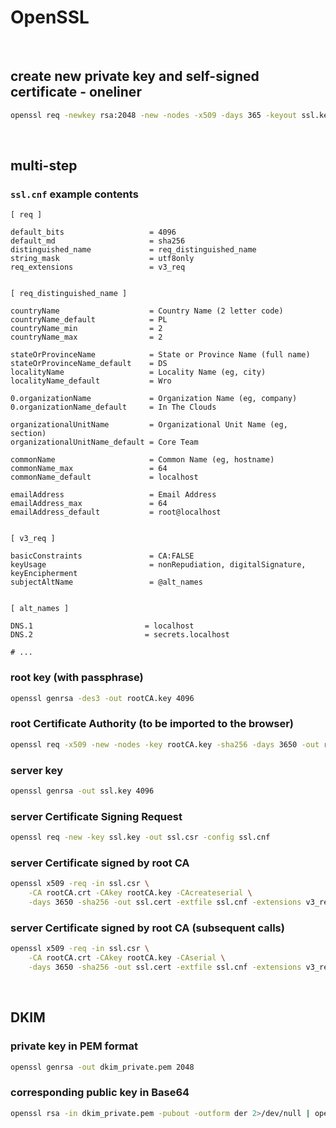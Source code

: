 # OpenSSL

<br />




## create new private key and self-signed certificate - oneliner
```bash
openssl req -newkey rsa:2048 -new -nodes -x509 -days 365 -keyout ssl.key -out ssl.cert
```

<br />




## multi-step

### `ssl.cnf` example contents
```
[ req ]

default_bits                   = 4096
default_md                     = sha256
distinguished_name             = req_distinguished_name
string_mask                    = utf8only
req_extensions                 = v3_req


[ req_distinguished_name ]

countryName                    = Country Name (2 letter code)
countryName_default            = PL
countryName_min                = 2
countryName_max                = 2

stateOrProvinceName            = State or Province Name (full name)
stateOrProvinceName_default    = DS
localityName                   = Locality Name (eg, city)
localityName_default           = Wro

0.organizationName             = Organization Name (eg, company)
0.organizationName_default     = In The Clouds

organizationalUnitName         = Organizational Unit Name (eg, section)
organizationalUnitName_default = Core Team

commonName                     = Common Name (eg, hostname)
commonName_max                 = 64
commonName_default             = localhost

emailAddress                   = Email Address
emailAddress_max               = 64
emailAddress_default           = root@localhost


[ v3_req ]

basicConstraints               = CA:FALSE
keyUsage                       = nonRepudiation, digitalSignature, keyEncipherment
subjectAltName                 = @alt_names


[ alt_names ]

DNS.1                         = localhost
DNS.2                         = secrets.localhost

# ...
```

### root key (with passphrase)
```bash
openssl genrsa -des3 -out rootCA.key 4096
```

### root Certificate Authority (to be imported to the browser)
```bash
openssl req -x509 -new -nodes -key rootCA.key -sha256 -days 3650 -out rootCA.crt
```

### server key
```bash
openssl genrsa -out ssl.key 4096
```

### server Certificate Signing Request
```bash
openssl req -new -key ssl.key -out ssl.csr -config ssl.cnf
```

### server Certificate signed by root CA
```bash
openssl x509 -req -in ssl.csr \
    -CA rootCA.crt -CAkey rootCA.key -CAcreateserial \
    -days 3650 -sha256 -out ssl.cert -extfile ssl.cnf -extensions v3_req
```

### server Certificate signed by root CA (subsequent calls)
```bash
openssl x509 -req -in ssl.csr \
    -CA rootCA.crt -CAkey rootCA.key -CAserial \
    -days 3650 -sha256 -out ssl.cert -extfile ssl.cnf -extensions v3_req
```

<br />




## DKIM

### private key in PEM format
```bash
openssl genrsa -out dkim_private.pem 2048
```

### corresponding public key in Base64
```bash
openssl rsa -in dkim_private.pem -pubout -outform der 2>/dev/null | openssl base64 -A > dkim_public.b64
```
